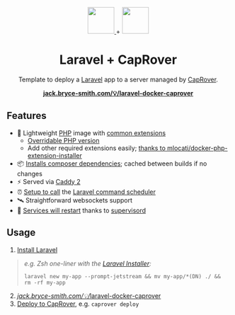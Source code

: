 <p align="center">
  <a href="https://github.com/laravel/laravel">
    <img src="https://avatars3.githubusercontent.com/u/958072?s=200&v=4" height="60">
  </a>
  +
  <a href="https://github.com/CapRover/CapRover">
    <img src="https://avatars0.githubusercontent.com/u/46361891?s=200&v=4" height="60">
  </a>
</p>
<h1 align="center">
  Laravel + CapRover
</h1>
<p align="center">
    Template to deploy a <a href="https://github.com/laravel/laravel">Laravel</a> app to a server managed by <a href="https://github.com/CapRover/CapRover">CapRover</a>.
</p>

<p align="center">
    <strong>
        <a href="https://jack.bryce-smith.com/💡/laravel-docker-caprover">jack.bryce-smith.com/💡/laravel-docker-caprover</a>
    </strong>
</p>

## Features

- 🐳 Lightweight [PHP](https://github.com/jackbrycesmith/laravel-caprover-template/blob/master/.deploy/Dockerfile#L1) image with [common extensions](https://github.com/jackbrycesmith/laravel-caprover-template/blob/master/.deploy/Dockerfile#L21)
  - [Overridable PHP version](https://github.com/jackbrycesmith/laravel-caprover-template/pull/13)
  - Add other required extensions easily; [thanks to mlocati/docker-php-extension-installer](https://github.com/mlocati/docker-php-extension-installer)
- 📦 [Installs composer dependencies](https://github.com/jackbrycesmith/laravel-caprover-template/blob/master/.deploy/Dockerfile#L30); cached between builds if no changes
- ⚡️ Served via [Caddy 2](https://github.com/caddyserver/caddy)
- ⏰ [Setup to call](https://github.com/jackbrycesmith/laravel-caprover-template/blob/master/.deploy/Dockerfile#L11) the [Laravel command scheduler](https://laravel.com/docs/7.x/scheduling)
- 🛰 Straightforward websockets support
- 💪 [Services will restart](https://github.com/jackbrycesmith/laravel-caprover-template/blob/master/.deploy/config/supervisor.conf) thanks to [supervisord](https://github.com/ochinchina/supervisord)

## Usage

1. [Install Laravel](https://laravel.com/docs/installation)
  > *e.g. Zsh one-liner with the [Laravel Installer](https://github.com/laravel/installer):*
  > <pre><code>laravel new my-app --prompt-jetstream && mv my-app/*(DN) ./ && rm -rf my-app</code></pre>
2. <a href="https://jack.bryce-smith.com/💡/laravel-docker-caprover"><i>jack.bryce-smith.com/💡/</i>laravel-docker-caprover</a>
3. [Deploy to CapRover](https://caprover.com/docs/deployment-methods.html), e.g. `caprover deploy`
